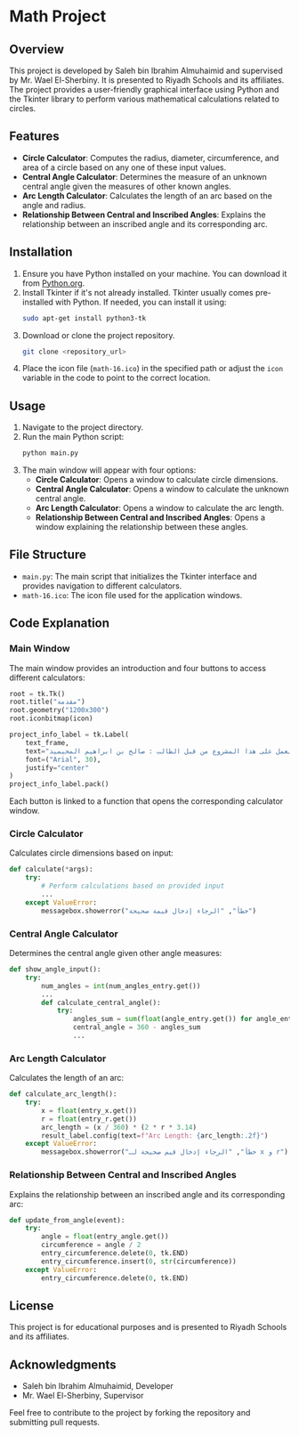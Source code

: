 # Math Project

## Overview
This project is developed by Saleh bin Ibrahim Almuhaimid and supervised by Mr. Wael El-Sherbiny. It is presented to Riyadh Schools and its affiliates. The project provides a user-friendly graphical interface using Python and the Tkinter library to perform various mathematical calculations related to circles.

## Features
- **Circle Calculator**: Computes the radius, diameter, circumference, and area of a circle based on any one of these input values.
- **Central Angle Calculator**: Determines the measure of an unknown central angle given the measures of other known angles.
- **Arc Length Calculator**: Calculates the length of an arc based on the angle and radius.
- **Relationship Between Central and Inscribed Angles**: Explains the relationship between an inscribed angle and its corresponding arc.

## Installation
1. Ensure you have Python installed on your machine. You can download it from [Python.org](https://www.python.org/downloads/).
2. Install Tkinter if it's not already installed. Tkinter usually comes pre-installed with Python. If needed, you can install it using:
   ```sh
   sudo apt-get install python3-tk
   ```
3. Download or clone the project repository.
   ```sh
   git clone <repository_url>
   ```
4. Place the icon file (`math-16.ico`) in the specified path or adjust the `icon` variable in the code to point to the correct location.

## Usage
1. Navigate to the project directory.
2. Run the main Python script:
   ```sh
   python main.py
   ```
3. The main window will appear with four options:
   - **Circle Calculator**: Opens a window to calculate circle dimensions.
   - **Central Angle Calculator**: Opens a window to calculate the unknown central angle.
   - **Arc Length Calculator**: Opens a window to calculate the arc length.
   - **Relationship Between Central and Inscribed Angles**: Opens a window explaining the relationship between these angles.

## File Structure
- `main.py`: The main script that initializes the Tkinter interface and provides navigation to different calculators.
- `math-16.ico`: The icon file used for the application windows.

## Code Explanation
### Main Window
The main window provides an introduction and four buttons to access different calculators:
```python
root = tk.Tk()
root.title("مقدمة")
root.geometry("1200x300")
root.iconbitmap(icon)

project_info_label = tk.Label(
    text_frame,
    text="تم العمل على هذا المشروع من قبل الطالب : صالح بن ابراهيم المحيميد\nوتم الاشراف عليه من قبل : أ. وائل الشربيني\nويقدم هذا العمل لمدارس الرياض ومنسوبيها",
    font=("Arial", 30),
    justify="center"
)
project_info_label.pack()
```
Each button is linked to a function that opens the corresponding calculator window.

### Circle Calculator
Calculates circle dimensions based on input:
```python
def calculate(*args):
    try:
        # Perform calculations based on provided input
        ...
    except ValueError:
        messagebox.showerror("خطأ", "الرجاء إدخال قيمة صحيحة")
```

### Central Angle Calculator
Determines the central angle given other angle measures:
```python
def show_angle_input():
    try:
        num_angles = int(num_angles_entry.get())
        ...
        def calculate_central_angle():
            try:
                angles_sum = sum(float(angle_entry.get()) for angle_entry in angle_inputs)
                central_angle = 360 - angles_sum
                ...
```

### Arc Length Calculator
Calculates the length of an arc:
```python
def calculate_arc_length():
    try:
        x = float(entry_x.get())
        r = float(entry_r.get())
        arc_length = (x / 360) * (2 * r * 3.14)
        result_label.config(text=f"Arc Length: {arc_length:.2f}")
    except ValueError:
        messagebox.showerror("خطأ", "الرجاء إدخال قيم صحيحة لـ x و r")
```

### Relationship Between Central and Inscribed Angles
Explains the relationship between an inscribed angle and its corresponding arc:
```python
def update_from_angle(event):
    try:
        angle = float(entry_angle.get())
        circumference = angle / 2
        entry_circumference.delete(0, tk.END)
        entry_circumference.insert(0, str(circumference))
    except ValueError:
        entry_circumference.delete(0, tk.END)
```

## License
This project is for educational purposes and is presented to Riyadh Schools and its affiliates.

## Acknowledgments
- Saleh bin Ibrahim Almuhaimid, Developer
- Mr. Wael El-Sherbiny, Supervisor

Feel free to contribute to the project by forking the repository and submitting pull requests.

